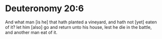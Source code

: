 # Deuteronomy 20:6

And what man [is he] that hath planted a vineyard, and hath not [yet] eaten of it? let him [also] go and return unto his house, lest he die in the battle, and another man eat of it.
